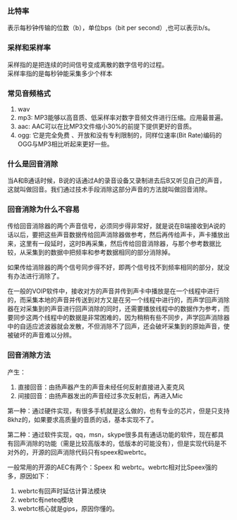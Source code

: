 <!--
 * @Author: xiuquanxu
 * @Company: kaochong
 * @Date: 2020-12-30 19:29:32
 * @LastEditors: xiuquanxu
 * @LastEditTime: 2020-12-30 19:59:50
-->
### 比特率  
表示每秒钟传输的位数（b），单位bps（bit per second）,也可以表示b/s。  

### 采样和采样率  
采样指的是把连续的时间信号变成离散的数字信号的过程。  
采样率指的是每秒钟能采集多少个样本 

### 常见音频格式  

1. wav
2. mp3:  MP3能够以高音质、低采样率对数字音频文件进行压缩。应用最普遍。
3. aac:  AAC可以在比MP3文件缩小30%的前提下提供更好的音质。
4. ogg:  它是完全免费 、开放和没有专利限制的，同样位速率(Bit Rate)编码的OGG与MP3相比听起来更好一些。  

### 什么是回音消除  
当A和B通话时候，B说的话通过A的录音设备又录制进去后B又听见自己的声音，这就叫做回音。我们通过技术手段消除这部分声音的方法就叫做回音消除。  

### 回音消除为什么不容易  
传给回音消除器的两个声音信号，必须同步得非常好，就是说在B端接收到A说的话以后，要把这些声音数据传给回声消除器做参考，然后再传给声卡，声卡播放出来，这里有一段延时，这时B再采集，然后传给回音消除器，与那个参考数据比较，从采集到的数据中把频率和参考数据相同的部分消除掉。

如果传给消除器的两个信号同步得不好，即两个信号找不到频率相同的部分，就没有办法进行消除了。

在一般的VOIP软件中，接收对方的声音并传到声卡中播放是在一个线程中进行的，而采集本地的声音并传送到对方又是在另一个线程中进行的，而声学回声消除器在对采集到的声音进行回声消除的同时，还需要播放线程中的数据作为参考，而要同步这两个线程中的数据是非常困难的，因为稍稍有些不同步，声学回声消除器中的自适应滤波器就会发散，不但消除不了回声，还会破坏采集到的原始声音，使被破坏的声音难以分辨。  

### 回音消除方法  
产生：  
1. 直接回音：由扬声器产生的声音未经任何反射直接进入麦克风
2. 间接回音：由扬声器发出的声音经过多次反射后，再进入Mic  


第一种：通过硬件实现，有很多手机就是这么做的，也有专业的芯片，但是只支持8khz的，如果要求高质量的音质的话，基本实现不了。

第二种：通过软件实现，qq，msn，skype很多具有通话功能的软件，现在都具有回声消除的功能（需是比较高版本的，低版本的可能没有），但是实现代码是不对外的，开源的回声消除代码只有speex和webrtc。

一般常用的开源的AEC有两个：Speex 和 webrtc。webrtc相对比Speex强的多，原因如下：
1. webrtc有回声时延估计算法模块
2. webrtc有neteq模块
3. webrtc核心就是gips，原因你懂的。